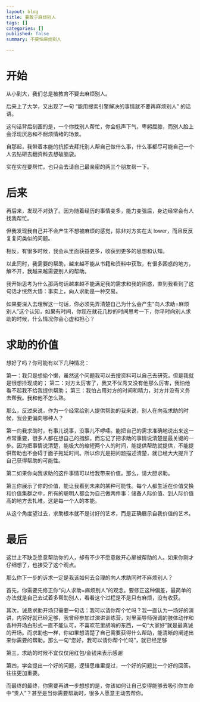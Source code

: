 ```yaml
---
layout: blog
title: 要敢于麻烦别人
tags: []
categories: []
published: false
summary: 不要怕麻烦别人

---
```


# 开始

从小到大，我们总是被教育不要去麻烦别人。

后来上了大学，又出现了一句 “能用搜索引擎解决的事情就不要再麻烦别人” 的话语。

这句话背后刻画的是，一个你找别人帮忙，你会低声下气，卑躬屈膝，而别人脸上会浮现厌恶和不耐烦情绪的场景。

自那起，我带着本能的抗拒去拜托别人帮自己做什么事，什么事都尽可能自己一个人去钻研去翻资料去想破脑袋。

实在实在要帮忙，也只会去请自己最亲密的两三个朋友帮一下。


# 后来

再后来，发现不对劲了。因为随着经历的事情变多，能力变强后，身边经常会有人找我帮忙。

但我发现我自己并不会产生不想被麻烦的感觉，除非对方实在太 lower，而且反反复复问类似的问题。

相反，有很多时候，我会从里面获益更多，收获到更多的思想和认知。

以此同时，我需要的帮助，越来越不能从书籍和资料中获取，有很多困惑的地方，解不开，我越来越需要别人的帮助。

我开始思考为什么那两句话越来越不能满足我的需求和我的困惑，直到我看到了这句话才恍然大悟：事实上，向人求助是一种交易。

如果要深入去理解这一句话，你必须先弄清楚自己为什么会产生“向人求助=麻烦别人”这个认知，如果有时间，你现在就花几秒的时间思考一下，你平时向别人求助的时候，什么情况你会心虚和担心？

# 求助的价值

想好了吗？你可能有以下几种情况：

第一：我只是想偷个懒，虽然这个问题我可以去搜资料可以自己去研究，但是我就是很想捡现成的；
第二：对方太厉害了，我又不优秀又没有他那么厉害，我怕他看不起我不给我提供帮助；
第三：我怕占用对方的时间和精力，对方并没有义务去帮我。我和他不怎么熟。


那么，反过来说，作为一个经常给别人提供帮助的我来说，别人在向我求助的时候，我会更偏向哪种人？

第一向我求助时，有事儿说事，没事儿不啰嗦。能把自己的需求准确地说出来这一点常重要，很多人都在想自己的措辞，而忘记了把求助的事情说清楚是最关键的一步。因为把事情说清楚，能极大的缩短两个人的时间，能提供帮助就提供，不能提供帮助也不会碍于面子拖延时间。所以你光是把问题描述清楚，就已经大大提升了自己获得帮助的可能性。

第二如果你向我求助的这件事情可以给我带来价值。那么，请大胆求助。

第三你展示了你的价值，能让我看到未来的某种可能性。每个人都生活在价值交换和价值集群之中，所有的聪明人都会为自己做两件事：储备人际价值、到人际价值高的地方去扎堆。这是每一个人的本能。

从这个角度望过去，求助根本就不是讨好的艺术，而是正确展示自我价值的艺术。


# 最后

这世上不缺乏愿意帮助你的人，却有不少不愿意敞开心扉被帮助的人。如果你刚才仔细想了，也接受了这个观点。

那么你下一步的诉求一定是我该如何去合理的向人求助同时不麻烦别人？

首先，你需要先修正你“向人求助=麻烦别人”的观念。要修正这种偏差，最简单的办法就是自己去试着多帮助别人，看看这个过程是不是只有麻烦，没有收获。

其次，诚恳求助开场只需要一句话：我可以请你帮个忙吗？我一直认为一场好的演讲，内容好就已经足够，我曾经参加过演讲训练营，对里面导师强调的肢体动作和各种开场白形式一直不能认可，不喜欢花里胡哨的东西，一句“大家好”就是最真诚的开场。而求助也一样，你如果想清楚了自己需要获得什么帮助，能清晰的阐述出来你需要的帮助。那么一句“您好，我可以请你帮个忙吗”，就已经足够

第三，求助的时候不宜仅仅用红包/金钱来表示感谢

第四，学会提出一个好的问题，逻辑思维里提过，一个好的问题比一个好的回答，往往更加重要。

而最终的最终，你需要再进一步想想的是，你该如何让自己变得能够去吸引你生命中“贵人”？甚至是当你需要帮助时，很多人愿意主动去帮你。

<!-- 最后，麻烦别人不是说，遇到一个事情就无脑的去找别人，而是自己确实在找他之前，自己也做过努力，做过尝试，但是都没有成功。

在别人看到你真正是做过了这些尝试，那他肯定就没有直接拒绝你的理由。 -->